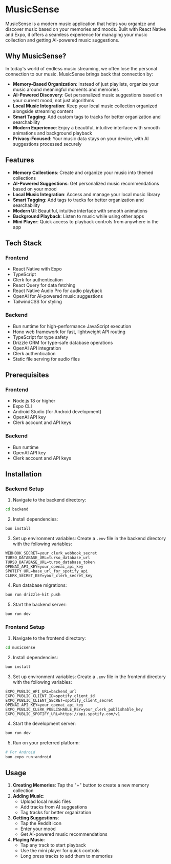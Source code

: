 # MusicSense

MusicSense is a modern music application that helps you organize and discover music based on your memories and moods. Built with React Native and Expo, it offers a seamless experience for managing your music collection and getting AI-powered music suggestions.

## Why MusicSense?

In today's world of endless music streaming, we often lose the personal connection to our music. MusicSense brings back that connection by:

- **Memory-Based Organization**: Instead of just playlists, organize your music around meaningful moments and memories
- **AI-Powered Discovery**: Get personalized music suggestions based on your current mood, not just algorithms
- **Local Music Integration**: Keep your local music collection organized alongside streaming content
- **Smart Tagging**: Add custom tags to tracks for better organization and searchability
- **Modern Experience**: Enjoy a beautiful, intuitive interface with smooth animations and background playback
- **Privacy-Focused**: Your music data stays on your device, with AI suggestions processed securely

## Features

- **Memory Collections**: Create and organize your music into themed collections
- **AI-Powered Suggestions**: Get personalized music recommendations based on your mood
- **Local Music Integration**: Access and manage your local music library
- **Smart Tagging**: Add tags to tracks for better organization and searchability
- **Modern UI**: Beautiful, intuitive interface with smooth animations
- **Background Playback**: Listen to music while using other apps
- **Mini Player**: Quick access to playback controls from anywhere in the app

## Tech Stack

### Frontend

- React Native with Expo
- TypeScript
- Clerk for authentication
- React Query for data fetching
- React Native Audio Pro for audio playback
- OpenAI for AI-powered music suggestions
- TailwindCSS for styling

### Backend

- Bun runtime for high-performance JavaScript execution
- Hono web framework for fast, lightweight API routing
- TypeScript for type safety
- Drizzle ORM for type-safe database operations
- OpenAI API integration
- Clerk authentication
- Static file serving for audio files

## Prerequisites

### Frontend

- Node.js 18 or higher
- Expo CLI
- Android Studio (for Android development)
- OpenAI API key
- Clerk account and API keys

### Backend

- Bun runtime
- OpenAI API key
- Clerk account and API keys

## Installation

### Backend Setup

1. Navigate to the backend directory:

```bash
cd backend
```

2. Install dependencies:

```bash
bun install
```

3. Set up environment variables:
   Create a `.env` file in the backend directory with the following variables:

```
WEBHOOK_SECRET=your_clerk_webhook_secret
TURSO_DATABASE_URL=turso_database_url
TURSO_DATABASE_URL=turso_database_token
OPENAI_API_KEY=your_openai_api_key
SPOTIFY_URL=base_url_for_spotify_api
CLERK_SECRET_KEY=your_clerk_secret_key
```

4. Run database migrations:

```bash
bun run drizzle-kit push
```

5. Start the backend server:

```bash
bun run dev
```

### Frontend Setup

1. Navigate to the frontend directory:

```bash
cd musicsense
```

2. Install dependencies:

```bash
bun install
```

3. Set up environment variables:
   Create a `.env` file in the frontend directory with the following variables:

```
EXPO_PUBLIC_API_URL=backend_url
EXPO_PUBLIC_CLIENT_ID=spotify_client_id
EXPO_PUBLIC_CLIENT_SECRET=spotify_client_secret
OPENAI_API_KEY=your_openai_api_key
EXPO_PUBLIC_CLERK_PUBLISHABLE_KEY=your_clerk_publishable_key
EXPO_PUBLIC_SPOTIFY_URL=https://api.spotify.com/v1
```

4. Start the development server:

```bash
bun run dev
```

5. Run on your preferred platform:

```bash
# For Android
bun expo run:android
```

## Usage

1. **Creating Memories**: Tap the "+" button to create a new memory collection
2. **Adding Music**:
   - Upload local music files
   - Add tracks from AI suggestions
   - Tag tracks for better organization
3. **Getting Suggestions**:
   - Tap the Reddit icon
   - Enter your mood
   - Get AI-powered music recommendations
4. **Playing Music**:
   - Tap any track to start playback
   - Use the mini player for quick controls
   - Long press tracks to add them to memories
